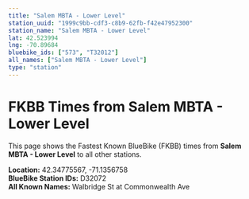 ```yaml
---
title: "Salem MBTA - Lower Level"
station_uuid: "1999c9bb-cdf3-c8b9-62fb-f42e47952300"
station_name: "Salem MBTA - Lower Level"
lat: 42.523994
lng: -70.89684
bluebike_ids: ["573", "T32012"]
all_names: ["Salem MBTA - Lower Level"]
type: "station"
---
```


# FKBB Times from Salem MBTA - Lower Level

This page shows the Fastest Known BlueBike (FKBB) times from **Salem MBTA - Lower Level** to all other stations.

**Location:** 42.34775567, -71.1356758  
**BlueBike Station IDs:** D32072  
**All Known Names:** Walbridge St at Commonwealth Ave

